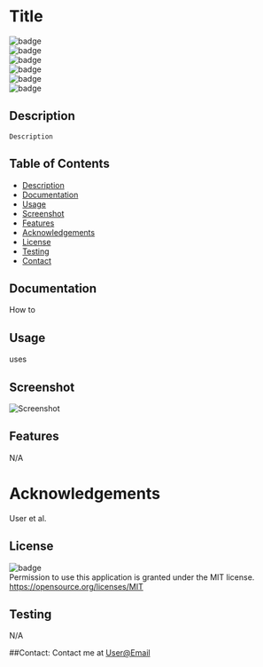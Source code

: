 # Title
   ![badge](https://img.shields.io/github/languages/top/User/Repo)
   <br> 
   ![badge](https://img.shields.io/github/languages/count/User/Repo)
   <br>
   ![badge](https://img.shields.io/github/issues/User/Repo)
   <br>
   ![badge](https://img.shields.io/github/issues-closed/User/Repo)
   <br>
   ![badge](https://img.shields.io/github/last-commit/User/Repo)
   <br>
   ![badge](https://img.shields.io/badge/license-MIT-important)
   
   ## Description
   
    Description

   ## Table of Contents
   - [Description](#description)
   - [Documentation](#documentation)
   - [Usage](#usage)
   - [Screenshot](#screenshot)
   - [Features](#features)
   - [Acknowledgements](#acknowledgements)
   - [License](#license)
   - [Testing](#testing)
   - [Contact](#contact)

   ## Documentation
   How to
  
   ## Usage
   uses
   ## Screenshot
   ![Screenshot](N/A)
   ## Features
   N/A
   
   # Acknowledgements
   User et al.
     
   ## License
   ![badge](https://img.shields.io/badge/license-MIT-important)
   <br>
   Permission to use this application is granted under the MIT license. <https://opensource.org/licenses/MIT>
   ## Testing
   N/A

   ##Contact:
   Contact me at <a href="malito:User@Email">User@Email</a>